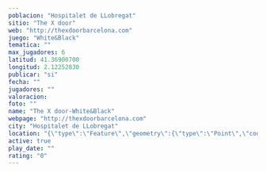 ```yaml
---
poblacion: "Hospitalet de LLobregat"
sitio: "The X door"
web: "http://thexdoorbarcelona.com"
juego: "White&Black"
tematica: ""
max_jugadores: 6
latitud: 41.36900700
longitud: 2.12252830
publicar: "si"
fecha: ""
jugadores: ""
valoracion: 
foto: ""
name: "The X door-White&Black"
webpage: "http://thexdoorbarcelona.com"
city: "Hospitalet de LLobregat"
location: "{\"type\":\"Feature\",\"geometry\":{\"type\":\"Point\",\"coordinates\":[41.369007,2.1225283]}}"
active: true
play_date: ""
rating: "0"
---
```

